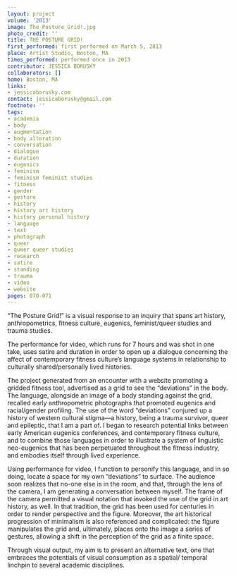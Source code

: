 ```yaml
---
layout: project
volume: '2013'
image: The_Posture_Grid!.jpg
photo_credit: ''
title: THE POSTURE GRID!
first_performed: first performed on March 5, 2013
place: Artist Studio, Boston, MA
times_performed: performed once in 2013
contributor: JESSICA BORUSKY
collaborators: []
home: Boston, MA
links:
- jessicaborusky.com
contact: jessicaborusky@gmail.com
footnote: ''
tags:
- academia
- body
- augmentation
- body alteration
- conversation
- dialogue
- duration
- eugenics
- feminism
- feminism feminist studies
- fitness
- gender
- gesture
- history
- history art history
- history personal history
- language
- text
- photograph
- queer
- queer queer studies
- research
- satire
- standing
- trauma
- video
- website
pages: 070-071
---
```


“The Posture Grid!” is a visual response to an inquiry that spans art history, anthropometrics, fitness culture, eugenics, feminist/queer studies and trauma studies.

The performance for video, which runs for 7 hours and was shot in one take, uses satire and duration in order to open up a dialogue concerning the affect of contemporary fitness culture’s language systems in relationship to culturally shared/personally lived histories.

The project generated from an encounter with a website promoting a gridded fitness tool, advertised as a grid to see the “deviations” in the body. The language, alongside an image of a body standing against the grid, recalled early anthropometric photographs that promoted eugenics and racial/gender profiling. The use of the word “deviations” conjured up a history of western cultural stigma—a history, being a trauma survivor, queer and epileptic, that I am a part of. I began to research potential links between early American eugenics conferences, and contemporary fitness culture, and to combine those languages in order to illustrate a system of linguistic neo-eugenics that has been perpetuated throughout the fitness industry, and embodies itself through lived experience.

Using performance for video, I function to personify this language, and in so doing, locate a space for my own “deviations” to surface. The audience soon realizes that no-one else is in the room, and that, through the lens of the camera, I am generating a conversation between myself. The frame of the camera permitted a visual notation that invoked the use of the grid in art history, as well. In that tradition, the grid has been used for centuries in order to render perspective and the figure. Moreover, the art historical progression of minimalism is also referenced and complicated: the figure manipulates the grid and, ultimately, places onto the image a series of gestures, allowing a shift in the perception of the grid as a finite space.

Through visual output, my aim is to present an alternative text, one that embraces the potentials of visual consumption as a spatial/ temporal linchpin to several academic disciplines.